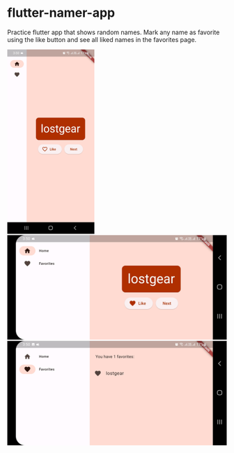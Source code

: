 # flutter-namer-app
Practice flutter app that shows random names. Mark any name as favorite using the like button and see all liked names in the favorites page.

<p float="left">
  <img src="https://raw.githubusercontent.com/syedahmedjamil/flutter-namer-app/main/extras/image1.jpg" width="200" />
  <img src="https://raw.githubusercontent.com/syedahmedjamil/flutter-namer-app/main/extras/image2.jpg"/>
  <img src="https://raw.githubusercontent.com/syedahmedjamil/flutter-namer-app/main/extras/image3.jpg"/>
</p>
